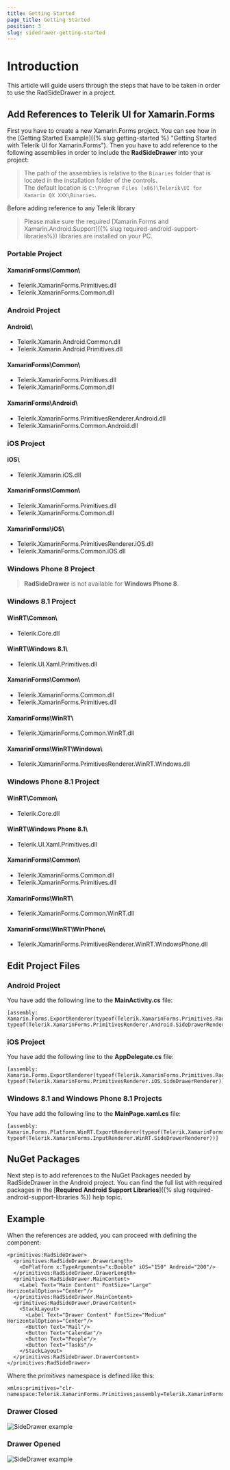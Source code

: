 ```yaml
---
title: Getting Started
page_title: Getting Started
position: 3
slug: sidedrawer-getting-started
---
```

# Introduction

This article will guide users through the steps that have to be taken in order to use the RadSideDrawer in a project.

## Add References to Telerik UI for Xamarin.Forms ##

First you have to create a new Xamarin.Forms project. You can see how in the [Getting Started Example]({% slug getting-started %} "Getting Started with Telerik UI for Xamarin.Forms"). Then you have to add reference to the following assemblies in order to include the **RadSideDrawer** into your project:

>The path of the assemblies is relative to the `Binaries` folder that is located in the installation folder of the controls.  
>The default location is `C:\Program Files (x86)\Telerik\UI for Xamarin QX XXX\Binaries`. 

Before adding reference to any Telerik library

>Please make sure the required [Xamarin.Forms and Xamarin.Android.Support]({% slug required-android-support-libraries%}) libraries are installed on your PC.

### Portable Project

#### XamarinForms\\Common\\

- Telerik.XamarinForms.Primitives.dll
- Telerik.XamarinForms.Common.dll

### Android Project

#### Android\\

- Telerik.Xamarin.Android.Common.dll
- Telerik.Xamarin.Android.Primitives.dll

#### XamarinForms\\Common\\

- Telerik.XamarinForms.Primitives.dll
- Telerik.XamarinForms.Common.dll

#### XamarinForms\\Android\\

- Telerik.XamarinForms.PrimitivesRenderer.Android.dll
- Telerik.XamarinForms.Common.Android.dll

### iOS Project

#### iOS\\

- Telerik.Xamarin.iOS.dll
	
#### XamarinForms\\Common\\

- Telerik.XamarinForms.Primitives.dll
- Telerik.XamarinForms.Common.dll

#### XamarinForms\\iOS\\

- Telerik.XamarinForms.PrimitivesRenderer.iOS.dll
- Telerik.XamarinForms.Common.iOS.dll

### Windows Phone 8 Project

> **RadSideDrawer** is not available for **Windows Phone 8**.

### Windows 8.1 Project

#### WinRT\\Common\\

- Telerik.Core.dll

#### WinRT\\Windows 8.1\\ 

- Telerik.UI.Xaml.Primitives.dll

#### XamarinForms\\Common\\ 

- Telerik.XamarinForms.Common.dll
- Telerik.XamarinForms.Primitives.dll

#### XamarinForms\\WinRT\\ 

- Telerik.XamarinForms.Common.WinRT.dll

#### XamarinForms\\WinRT\\Windows\\ 

- Telerik.XamarinForms.PrimitivesRenderer.WinRT.Windows.dll

### Windows Phone 8.1 Project

#### WinRT\\Common\\ 

- Telerik.Core.dll

#### WinRT\\Windows Phone 8.1\\ 

- Telerik.UI.Xaml.Primitives.dll

#### XamarinForms\\Common\\ 

- Telerik.XamarinForms.Common.dll
- Telerik.XamarinForms.Primitives.dll

#### XamarinForms\\WinRT\\ 

- Telerik.XamarinForms.Common.WinRT.dll

#### XamarinForms\\WinRT\\WinPhone\\

- Telerik.XamarinForms.PrimitivesRenderer.WinRT.WindowsPhone.dll

## Edit Project Files

### Android Project

You have add the following line to the **MainActivity.cs** file:

	[assembly: Xamarin.Forms.ExportRenderer(typeof(Telerik.XamarinForms.Primitives.RadSideDrawer), typeof(Telerik.XamarinForms.PrimitivesRenderer.Android.SideDrawerRenderer))]

### iOS Project

You have add the following line to the **AppDelegate.cs** file:

	[assembly: Xamarin.Forms.ExportRenderer(typeof(Telerik.XamarinForms.Primitives.RadSideDrawer), typeof(Telerik.XamarinForms.PrimitivesRenderer.iOS.SideDrawerRenderer))]

### Windows 8.1 and Windows Phone 8.1 Projects

You have add the following line to the **MainPage.xaml.cs** file:

	[assembly: Xamarin.Forms.Platform.WinRT.ExportRenderer(typeof(Telerik.XamarinForms.Primitives.RadSideDrawer), typeof(Telerik.XamarinForms.InputRenderer.WinRT.SideDrawerRenderer))]

## NuGet Packages
Next step is to add references to the NuGet Packages needed by RadSideDrawer in the Android project. You can find the full list with required packages in the [**Required Android Support Libraries**]({% slug required-android-support-libraries %}) help topic.

## Example
When the references are added, you can proceed with defining the component:

	<primitives:RadSideDrawer>
	  <primitives:RadSideDrawer.DrawerLength>
	    <OnPlatform x:TypeArguments="x:Double" iOS="150" Android="200"/>
	  </primitives:RadSideDrawer.DrawerLength>
	  <primitives:RadSideDrawer.MainContent>
	    <Label Text="Main Content" FontSize="Large" HorizontalOptions="Center"/>
	  </primitives:RadSideDrawer.MainContent>
	  <primitives:RadSideDrawer.DrawerContent>
	    <StackLayout>
	      <Label Text="Drawer Content" FontSize="Medium" HorizontalOptions="Center"/>
	      <Button Text="Mail"/>
	      <Button Text="Calendar"/>
	      <Button Text="People"/>
	      <Button Text="Tasks"/>
	    </StackLayout>
	  </primitives:RadSideDrawer.DrawerContent>
	</primitives:RadSideDrawer>


Where the *primitives* namespace is defined like this:

	xmlns:primitives="clr-namespace:Telerik.XamarinForms.Primitives;assembly=Telerik.XamarinForms.Primitives"

### Drawer Closed

![SideDrawer example](images/sidedrawer-getting-started-closed.png)

### Drawer Opened

![SideDrawer example](images/sidedrawer-getting-started-opened.png)